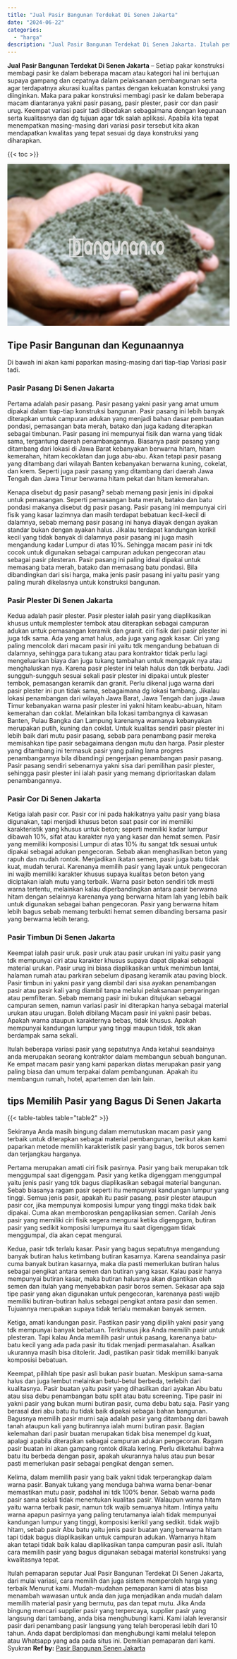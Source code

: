 ```yaml
---
title: "Jual Pasir Bangunan Terdekat Di Senen Jakarta"
date: "2024-06-22"
categories: 
  - "harga"
description: "Jual Pasir Bangunan Terdekat Di Senen Jakarta. Itulah pemaparan seputar Jual Pasir Bangunan Terdekat Di Senen Jakarta, dari mulai variasi, cara memilih dan j..."
---
```


**Jual Pasir Bangunan Terdekat Di Senen Jakarta** – Setiap pakar konstruksi membagi pasir ke dalam beberapa macam atau kategori hal ini bertujuan supaya gampang dan cepatnya dalam pelaksanaan pembangunan serta agar terdapatnya akurasi kualitas pantas dengan kekuatan konstruksi yang diinginkan. Maka para pakar konstruksi membagi pasir ke dalam beberapa macam diantaranya yakni pasir pasang, pasir plester, pasir cor dan pasir urug. Keempat variasi pasir tadi dibedakan sebagaimana dengan kegunaan serta kualitasnya dan dg tujuan agar tdk salah aplikasi. Apabila kita tepat menempatkan masing-masing dari variasi pasir tersebut kita akan mendapatkan kwalitas yang tepat sesuai dg daya konstruksi yang diharapkan.

{{< toc >}}

![Jual Pasir Bangunan Terdekat Di Senen Jakarta](/images/jual-pasir-bangunan-49.png)

## Tipe Pasir Bangunan dan Kegunaannya

Di bawah ini akan kami paparkan masing-masing dari tiap-tiap Variasi pasir tadi.

### Pasir Pasang Di Senen Jakarta

Pertama adalah pasir pasang. Pasir pasang yakni pasir yang amat umum dipakai dalam tiap-tiap konstruksi bangunan. Pasir pasang ini lebih banyak diterapkan untuk campuran adukan yang menjadi bahan dasar pembuatan pondasi, pemasangan bata merah, batako dan juga kadang diterapkan sebagai timbunan. Pasir pasang ini mempunyai fisik dan warna yang tidak sama, tergantung daerah penambangannya. Biasanya pasir pasang yang ditambang dari lokasi di Jawa Barat kebanyakan berwarna hitam, hitam kemerahan, hitam kecoklatan dan juga abu-abu. Akan tetapi pasir pasang yang ditambang dari wilayah Banten kebanyakan berwarna kuning, cokelat, dan krem. Seperti juga pasir pasang yang ditambang dari daerah Jawa Tengah dan Jawa Timur berwarna hitam pekat dan hitam kemerahan.

Kenapa disebut dg pasir pasang? sebab memang pasir jenis ini dipakai untuk pemasangan. Seperti pemasangan bata merah, batako dan batu pondasi makanya disebut dg pasir pasang. Pasir pasang ini mempunyai ciri fisik yang kasar lazimnya dan masih terdapat bebatuan kecil-kecil di dalamnya, sebab memang pasir pasang ini hanya diayak dengan ayakan standar bukan dengan ayakan halus. Jikalau terdapat kandungan kerikil kecil yang tidak banyak di dalamnya pasir pasang ini juga masih mengandung kadar Lumpur di atas 10%. Sehingga macam pasir ini tdk cocok untuk digunakan sebagai campuran adukan pengecoran atau sebagai pasir plesteran. Pasir pasang ini paling ideal dipakai untuk memasang bata merah, batako dan memasang batu pondasi. Bila dibandingkan dari sisi harga, maka jenis pasir pasang ini yaitu pasir yang paling murah dikelasnya untuk konstruksi bangunan.

### Pasir Plester Di Senen Jakarta

Kedua adalah pasir plester. Pasir plester ialah pasir yang diaplikasikan khusus untuk memplester tembok atau diterapkan sebagai campuran adukan untuk pemasangan keramik dan granit. ciri fisik dari pasir plester ini juga tdk sama. Ada yang amat halus, ada juga yang agak kasar. Ciri yang paling mencolok dari macam pasir ini yaitu tdk mengandung bebatuan di dalamnya, sehingga para tukang atau para kontraktor tidak perlu lagi mengeluarkan biaya dan juga tukang tambahan untuk mengayak nya atau menghaluskan nya. Karena pasir plester ini telah halus dan tdk berbatu. Jadi sungguh-sungguh sesuai sekali pasir plester ini dipakai untuk plester tembok, pemasangan keramik dan granit. Perlu dikenal juga warna dari pasir plester ini pun tidak sama, sebagaimana dg lokasi tambang. Jikalau lokasi penambangan dari wilayah Jawa Barat, Jawa Tengah dan juga Jawa Timur kebanyakan warna pasir plester ini yakni hitam keabu-abuan, hitam kemerahan dan coklat. Melainkan bila lokasi tambangnya di kawasan Banten, Pulau Bangka dan Lampung karenanya warnanya kebanyakan merupakan putih, kuning dan coklat. Untuk kualitas sendiri pasir plester ini lebih baik dari mutu pasir pasang, sebab para penambang pasir mereka memisahkan tipe pasir sebagaimana dengan mutu dan harga. Pasir plester yang ditambang ini termasuk pasir yang paling lama progres penambangannya bila dibandingi pengerjaan penambangan pasir pasang. Pasir pasang sendiri sebenarnya yakni sisa dari pemilihan pasir plester, sehingga pasir plester ini ialah pasir yang memang diprioritaskan dalam penambangannya.

### Pasir Cor Di Senen Jakarta

Ketiga ialah pasir cor. Pasir cor ini pada hakikatnya yaitu pasir yang biasa digunakan, tapi menjadi khusus beton saat pasir cor ini memiliki karakteristik yang khusus untuk beton; seperti memiliki kadar lumpur dibawah 10%, sifat atau karakter nya yang kasar dan hemat semen. Pasir yang memiliki komposisi Lumpur di atas 10% itu sangat tdk sesuai untuk dipakai sebagai adukan pengecoran. Sebab akan menghasilkan beton yang rapuh dan mudah rontok. Menjadikan ikatan semen, pasir juga batu tidak kuat, mudah terurai. Karenanya memilih pasir yang layak untuk pengecoran ini wajib memiliki karakter khusus supaya kualitas beton beton yang diciptakan ialah mutu yang terbaik. Warna pasir beton sendiri tdk mesti warna tertentu, melainkan kalau diperbandingkan antara pasir berwarna hitam dengan selainnya karenanya yang berwarna hitam lah yang lebih baik untuk digunakan sebagai bahan pengecoran. Pasir yang berwarna hitam lebih bagus sebab memang terbukti hemat semen dibanding bersama pasir yang berwarna lebih terang.

### Pasir Timbun Di Senen Jakarta

Keempat ialah pasir uruk. pasir uruk atau pasir urukan ini yaitu pasir yang tdk mempunyai ciri atau karakter khusus supaya dapat dipakai sebagai material urukan. Pasir urug ini biasa diaplikasikan untuk menimbun lantai, halaman rumah atau parkiran sebelum dipasang keramik atau paving block. Pasir timbun ini yakni pasir yang diambil dari sisa ayakan penambangan pasir atau pasir kali yang diambil tanpa melalui pelaksanaan penyaringan atau pemfilteran. Sebab memang pasir ini bukan ditujukan sebagai campuran semen, namun variasi pasir ini diterapkan hanya sebagai material urukan atau urugan. Boleh dibilang Macam pasir ini yakni pasir bebas. Apakah warna ataupun karakternya bebas, tidak khusus. Apakah mempunyai kandungan lumpur yang tinggi maupun tidak, tdk akan berdampak sama sekali.

Itulah beberapa variasi pasir yang sepatutnya Anda ketahui seandainya anda merupakan seorang kontraktor dalam membangun sebuah bangunan. Ke empat macam pasir yang kami paparkan diatas merupakan pasir yang paling biasa dan umum terpakai dalam pembangunan. Apakah itu membangun rumah, hotel, apartemen dan lain lain.

## tips Memilih Pasir yang Bagus Di Senen Jakarta

{{< table-tables table="table2" >}}

Sekiranya Anda masih bingung dalam memutuskan macam pasir yang terbaik untuk diterapkan sebagai material pembangunan, berikut akan kami paparkan metode memilih karakteristik pasir yang bagus, tdk boros semen dan terjangkau harganya.

Pertama merupakan amati ciri fisik pasirnya. Pasir yang baik merupakan tdk menggumpal saat digenggam. Pasir yang ketika digenggam menggumpal yaitu jenis pasir yang tdk bagus diaplikasikan sebagai material bangunan. Sebab biasanya ragam pasir seperti itu mempunyai kandungan lumpur yang tinggi. Semua jenis pasir, apakah itu pasir pasang, pasir plester ataupun pasir cor, jika mempunyai komposisi lumpur yang tinggi maka tidak baik dipakai. Cuma akan memboroskan pengaplikasian semen. Carilah Jenis pasir yang memiliki ciri fisik segera mengurai ketika digenggam, butiran pasir yang sedikit komposisi lumpurnya itu saat digenggam tidak menggumpal, dia akan cepat mengurai.

Kedua, pasir tdk terlalu kasar. Pasir yang bagus sepatutnya mengandung banyak butiran halus ketimbang butiran kasarnya. Karena seandainya pasir cuma banyak butiran kasarnya, maka dia pasti memerlukan butiran halus sebagai pengikat antara semen dan butiran yang kasar. Kalau pasir hanya mempunyai butiran kasar, maka butiran halusnya akan digantikan oleh semen dan itulah yang menyebabkan pasir boros semen. Sekasar apa saja tipe pasir yang akan digunakan untuk pengecoran, karenanya pasti wajib memiliki butiran-butiran halus sebagai pengikat antara pasir dan semen. Tujuannya merupakan supaya tidak terlalu memakan banyak semen.

Ketiga, amati kandungan pasir. Pastikan pasir yang dipilih yakni pasir yang tdk mempunyai banyak bebatuan. Terkhusus jika Anda memilih pasir untuk plesteran. Tapi kalau Anda memilih pasir untuk pasang, karenanya batu-batu kecil yang ada pada pasir itu tidak menjadi permasalahan. Asalkan ukurannya masih bisa ditolerir. Jadi, pastikan pasir tidak memiliki banyak komposisi bebatuan.

Keempat, pilihlah tipe pasir asli bukan pasir buatan. Meskipun sama-sama halus dan juga lembut melainkan betul-betul berbeda, terlebih dari kualitasnya. Pasir buatan yaitu pasir yang dihasilkan dari ayakan Abu batu atau sisa debu penambangan batu split atau batu screening. Tipe pasir ini yakni pasir yang bukan murni butiran pasir, cuma debu batu saja. Pasir yang berasal dari abu batu itu tidak baik dipakai sebagai bahan bangunan. Bagusnya memilih pasir murni saja adalah pasir yang ditambang dari bawah tanah ataupun kali yang butirannya ialah murni butiran pasir. Bagian kelemahan dari pasir buatan merupakan tidak bisa menempel dg kuat, apalagi apabila diterapkan sebagai campuran adukan pengecoran. Ragam pasir buatan ini akan gampang rontok dikala kering. Perlu diketahui bahwa batu itu berbeda dengan pasir, apakah ukurannya halus atau pun besar pasti memerlukan pasir sebagai pengikat dengan semen.

Kelima, dalam memilih pasir yang baik yakni tidak terperangkap dalam warna pasir. Banyak tukang yang menduga bahwa warna benar-benar memastikan mutu pasir, padahal ini tdk 100% benar. Sebab warna pada pasir sama sekali tidak menentukan kualitas pasir. Walaupun warna hitam yaitu warna terbaik pasir, namun tdk wajib semuanya hitam. Intinya yaitu warna apapun pasirnya yang paling terutamanya ialah tidak mempunyai kandungan lumpur yang tinggi, komposisi kerikil yang sedikit. tidak wajib hitam, sebab pasir Abu batu yaitu jenis pasir buatan yang berwarna hitam tapi tidak bagus diaplikasikan untuk campuran adukan. Warnanya hitam akan tetapi tidak baik kalau diaplikasikan tanpa campuran pasir asli. Itulah cara memilih pasir yang bagus digunakan sebagai material konstruksi yang kwalitasnya tepat.

Itulah pemaparan seputar Jual Pasir Bangunan Terdekat Di Senen Jakarta, dari mulai variasi, cara memilih dan juga sistem memperoleh harga yang terbaik Menurut kami. Mudah-mudahan pemaparan kami di atas bisa menambah wawasan untuk anda dan juga menjadikan anda mudah dalam memilih material pasir yang bermutu, pas dan tepat mutu. Jika Anda bingung mencari supplier pasir yang terpercaya, supplier pasir yang langsung dari tambang, anda bisa menghubungi kami. Kami ialah leveransir pasir dari penambang pasir langsung yang telah beroperasi lebih dari 10 tahun. Anda dapat berdiplomasi dan menghubungi kami melalui telepon atau Whatsapp yang ada pada situs ini. Demikian pemaparan dari kami. Syukran
**Ref by:** [Pasir Bangunan Senen Jakarta](https://id.wikipedia.org/wiki/Pasir)

